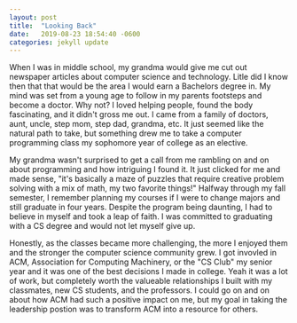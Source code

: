 ```yaml
---
layout: post
title:  "Looking Back"
date:   2019-08-23 18:54:40 -0600
categories: jekyll update
---
```


When I was in middle school, my grandma would give me cut out newspaper articles about computer science and technology. Litle did I know then that that would be the area I would earn a Bachelors degree in. My mind was set from a young age to follow in my parents footsteps and become a doctor. Why not? I loved helping people, found the body fascinating, and it didn't gross me out. I came from a family of doctors, aunt, uncle, step mom, step dad, grandma, etc. It just seemed like the natural path to take, but something drew me to take a computer programming class my sophomore year of college as an elective.

My grandma wasn't surprised to get a call from me rambling on and on about programming and how intriguing I found it. It just clicked for me and made sense, "it's basically a maze of puzzles that require creative problem solving with a mix of math, my two favorite things!" Halfway through my fall semester, I remember planning my courses if I were to change majors and still graduate in four years. Despite the program being daunting, I had to believe in myself and took a leap of faith. I was committed to graduating with a CS degree and would not let myself give up. 

Honestly, as the classes became more challenging, the more I enjoyed them and the stronger the computer science community grew. I got invovled in ACM, Association for Computing Machinery, or the "CS Club" my senior year and it was one of the best decisions I made in college. Yeah it was a lot of work, but completely worth the valueable relationships I built with my classmates, new CS students, and the professors. I could go on and on about how ACM had such a positive impact on me, but my goal in taking the leadership postion was to transform ACM into a resource for others. 
